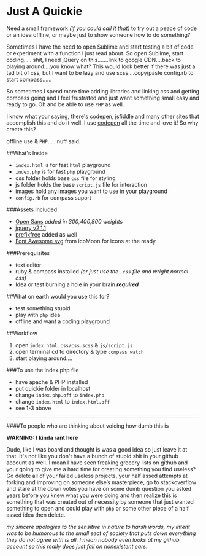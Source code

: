 Just A Quickie
==============

Need a small framework *(if you could call it that)* to try out a peace of code or an idea offline, or maybe just to show someone how to do something?

Sometimes I have the need to open Sublime and start testing a bit of code or experiment with a function I just read about.  So open Sublime, start coding..... shit, I need jQuery on this.......link to google CDN....back to playing around....you know what? This would look better if there was just a tad bit of css, but I want to be lazy and use scss....copy/paste config.rb to start compass......

So sometimes I spend more time adding libraries and linking css and getting compass going and I feel frustrated and just want something small easy and ready to go.  Oh and be able to use `PHP` as well.

I know what your saying, there's [codepen](http://codepen.io/), [jsfiddle](http://jsfiddle.net/) and many other sites that accomplish this and do it well.  I use [codepen](http://codepen.io/danferth/) all the time and love it!  So why create this?

offline use & `PHP`..... nuff said.

##What's Inside

- `index.html` is for fast `html` playground
- `index.php` is for fast `php` playground
- css folder holds base `css` file for styling
- js folder holds the base `script.js` file for interaction
- images hold any images you want to use in your playground
- `config.rb` for compass suport

###Assets Included

- [Open Sans](https://www.google.com/fonts) *added in 300,400,800 weights*
- [jquery v2.1.1](http://jquery.com/)
- [prefixfree](http://leaverou.github.io/prefixfree/) added as well
- [Font Awesome svg](https://icomoon.io/#home) from icoMoon for icons at the ready

###Prerequisites

- text editor
- ruby & compass installed *(or just use the `.css` file and wright normal css)*
- Idea or test burning a hole in your brain ***required***

##What on earth would you use this for?

- test something stupid
- play with `php` idea
- offline and want a coding playground

##Workflow

1. open `index.html`, `css/css.scss` & `js/script.js`
2. open terminal cd to directory & type `compass watch`
3. start playing around....

###To use the index.php file

- have apache & PHP installed
- put quickie folder in localhost
- change `index.php.off` to `index.php`
- change `index.html` to `index.html.off`
- see 1-3 above

_______________________________________________

####To people who are thinking about voicing how dumb this is

**WARNING: I kinda rant here**

Dude, like I was board and thought is was a good idea so just leave it at that.  It's not like you don't have a bunch of stupid shit in your github account as well.  I mean I have seen freaking grocery lists on github and your going to give me a hard time for creating something you find useless? Go delete all of your failed useless projects, your half assed attempts at forking and improving on someone else’s masterpiece, go to stackoverflow and stare at the down votes you have on some dumb question you asked years before you knew what you were doing and then realize this is something that was created out of necessity by someone that just wanted something to open and could play with `php` or some other piece of a half assed idea then delete.

*my sincere apologies to the sensitive in nature to harsh words, my intent was to be humorous to the small sect of society that puts down everything they do not agree with is all. I mean nobody even looks at my github account so this really does just fall on nonexistent ears.*
